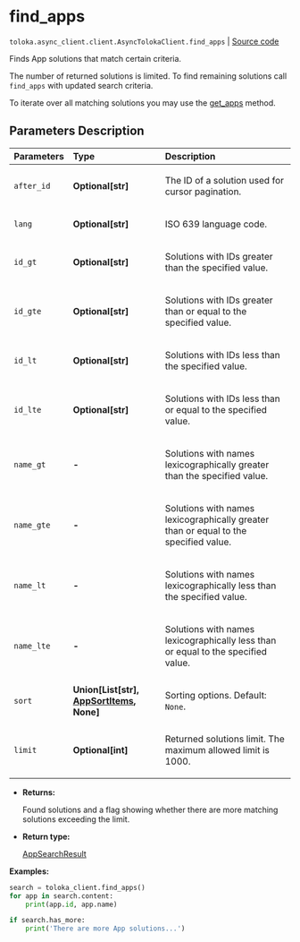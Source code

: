 # find_apps
`toloka.async_client.client.AsyncTolokaClient.find_apps` | [Source code](https://github.com/Toloka/toloka-kit/blob/v1.2.0.post1/src/client/__init__.py#L0)

Finds App solutions that match certain criteria.


The number of returned solutions is limited. To find remaining solutions call `find_apps` with updated search criteria.

To iterate over all matching solutions you may use the [get_apps](toloka.client.TolokaClient.get_apps.md) method.

## Parameters Description

| Parameters | Type | Description |
| :----------| :----| :-----------|
`after_id`|**Optional\[str\]**|<p>The ID of a solution used for cursor pagination.</p>
`lang`|**Optional\[str\]**|<p>ISO 639 language code.</p>
`id_gt`|**Optional\[str\]**|<p>Solutions with IDs greater than the specified value.</p>
`id_gte`|**Optional\[str\]**|<p>Solutions with IDs greater than or equal to the specified value.</p>
`id_lt`|**Optional\[str\]**|<p>Solutions with IDs less than the specified value.</p>
`id_lte`|**Optional\[str\]**|<p>Solutions with IDs less than or equal to the specified value.</p>
`name_gt`|**-**|<p>Solutions with names lexicographically greater than the specified value.</p>
`name_gte`|**-**|<p>Solutions with names lexicographically greater than or equal to the specified value.</p>
`name_lt`|**-**|<p>Solutions with names lexicographically less than the specified value.</p>
`name_lte`|**-**|<p>Solutions with names lexicographically less than or equal to the specified value.</p>
`sort`|**Union\[List\[str\], [AppSortItems](toloka.client.search_requests.AppSortItems.md), None\]**|<p>Sorting options. Default: `None`.</p>
`limit`|**Optional\[int\]**|<p>Returned solutions limit. The maximum allowed limit is 1000.</p>

* **Returns:**

  Found solutions and a flag showing whether there are more matching solutions exceeding the limit.

* **Return type:**

  [AppSearchResult](toloka.client.search_results.AppSearchResult.md)

**Examples:**


```python
search = toloka_client.find_apps()
for app in search.content:
    print(app.id, app.name)

if search.has_more:
    print('There are more App solutions...')
```
